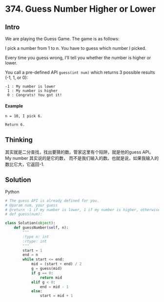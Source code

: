 # 374. Guess Number Higher or Lower

## Intro

We are playing the Guess Game. The game is as follows:

I pick a number from 1 to n. You have to guess which number I picked.

Every time you guess wrong, I'll tell you whether the number is higher or lower.

You call a pre-defined API `guess(int num)` which returns 3 possible results (-1, 1, or 0):

```
-1 : My number is lower
 1 : My number is higher
 0 : Congrats! You got it!
```

#### Example

```
n = 10, I pick 6.

Return 6.
```

## Thinking

其实就是二分查找，找出要猜的数。管家这里有个陷阱，就是他的guess API。My number 其实说的是它的数， 而不是我们输入的数。也就是说，如果我输入的数比它大，它返回-1.

## Solution


Python

```python
# The guess API is already defined for you.
# @param num, your guess
# @return -1 if my number is lower, 1 if my number is higher, otherwise return 0
# def guess(num):

class Solution(object):
    def guessNumber(self, n):
        """
        :type n: int
        :rtype: int
        """
        start = 1
        end = n
        while start <= end:
            mid = (start + end) / 2
            g = guess(mid)
            if g == 0:
                return mid
            elif g < 0:
                end = mid - 1
            else:
                start = mid + 1
```
